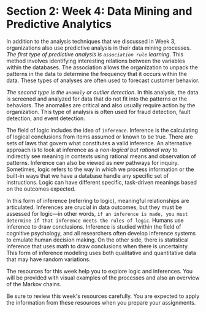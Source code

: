 # Section 2: Week 4: Data Mining and Predictive Analytics

In addition to the analysis techniques that we discussed in Week 3, organizations also use predictive analysis in their data mining processes. _The first type of predictive analysis is `association rule` learning_. This method involves identifying interesting relations between the variables within the databases. The association allows the organization to unpack the patterns in the data to determine the frequency that it occurs within the data. These types of analyses are often used to forecast customer behavior.

_The second type is the `anomaly` or outlier detection_. In this analysis, the data is screened and analyzed for data that do not fit into the patterns or the behaviors. The anomalies are critical and also usually require action by the organization. This type of analysis is often used for fraud detection, fault detection, and event detection.

The field of logic includes the idea of `inference`. Inference is the calculating of logical conclusions from items assumed or known to be true. There are sets of laws that govern what constitutes a valid inference. An alternative approach is to look at inference as a _non-logical but rational way_ to indirectly see meaning in contexts using rational means and observation of patterns. Inference can also be viewed as new pathways for inquiry. Sometimes, logic refers to the way in which we process information or the built-in ways that we have a database handle any specific set of instructions. Logic can have different specific, task-driven meanings based on the outcomes expected.

In this form of inference (referring to logic), meaningful relationships are articulated. Inferences are crucial in data outcomes, but they must be assessed for logic—in other words, `if an inference is made, you must determine if that inference meets the rules of logic`. Humans use inference to draw conclusions. Inference is studied within the field of cognitive psychology, and all researchers often develop inference systems to emulate human decision making. On the other side, there is statistical inference that uses math to draw conclusions when there is uncertainty. This form of inference modeling uses both qualitative and quantitative data that may have random variations.

The resources for this week help you to explore logic and inferences. You will be provided with visual examples of the processes and also an overview of the Markov chains.

Be sure to review this week's resources carefully. You are expected to apply the information from these resources when you prepare your assignments.
